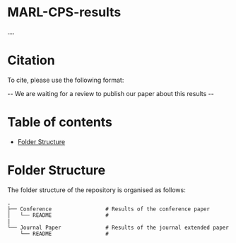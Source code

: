 # MARL-CPS-results
....

# Citation
To cite, please use the following format: 

-- We are waiting for a review to publish our paper about this results --

# Table of contents
- [Folder Structure](#folder-structure)


# Folder Structure
The folder structure of the repository is organised as follows:

    .
    ├── Conference                 # Results of the conference paper
    │   └── README                 # 
    |
    └── Journal Paper              # Results of the journal extended paper
        └── README                 # 